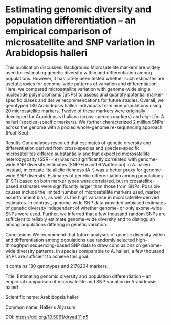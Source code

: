 # Estimating genomic diversity and population differentiation – an empirical comparison of microsatellite and SNP variation in Arabidopsis halleri

This publication discusses: Background
Microsatellite markers are widely used for estimating genetic diversity within and differentiation among populations. However, it has rarely been tested whether such estimates are useful proxies for genome-wide patterns of variation and differentiation. Here, we compared microsatellite variation with genome-wide single nucleotide polymorphisms (SNPs) to assess and quantify potential marker-specific biases and derive recommendations for future studies. Overall, we genotyped 180 Arabidopsis halleri individuals from nine populations using 20 microsatellite markers. Twelve of these markers were originally developed for Arabidopsis thaliana (cross-species markers) and eight for A. halleri (species-specific markers). We further characterized 2 million SNPs across the genome with a pooled whole-genome re-sequencing approach (Pool-Seq).

Results
Our analyses revealed that estimates of genetic diversity and differentiation derived from cross-species and species-specific microsatellites differed substantially and that expected microsatellite heterozygosity (SSR-H e) was not significantly correlated with genome-wide SNP diversity estimates (SNP-H e and θ Watterson) in A. halleri. Instead, microsatellite allelic richness (A r) was a better proxy for genome-wide SNP diversity. Estimates of genetic differentiation among populations (F ST) based on both marker types were correlated, but microsatellite-based estimates were significantly larger than those from SNPs. Possible causes include the limited number of microsatellite markers used, marker ascertainment bias, as well as the high variance in microsatellite-derived estimates. In contrast, genome-wide SNP data provided unbiased estimates of genetic diversity independent of whether genome- or only exome-wide SNPs were used. Further, we inferred that a few thousand random SNPs are sufficient to reliably estimate genome-wide diversity and to distinguish among populations differing in genetic variation.

Conclusions
We recommend that future analyses of genetic diversity within and differentiation among populations use randomly selected high-throughput sequencing-based SNP data to draw conclusions on genome-wide diversity patterns. In species comparable to A. halleri, a few thousand SNPs are sufficient to achieve this goal.

It contains 180 genotypes and 2178204 markers.

Title: Estimating genomic diversity and population differentiation – an empirical comparison of microsatellite and SNP variation in Arabidopsis halleri

Scientific name: Arabidopsis halleri

Common name: Haller's Alyssum

DOI: https://doi.org/10.5061/dryad.11jp5


